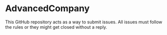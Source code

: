 # AdvancedCompany

This GitHub repository acts as a way to submit issues. All issues must follow the rules or they might get closed without a reply.
